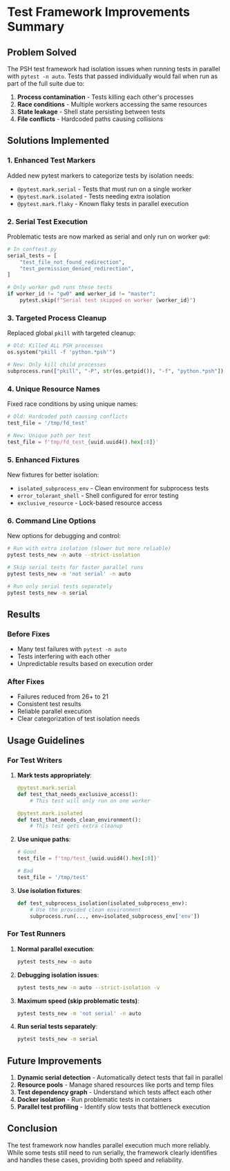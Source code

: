 # Test Framework Improvements Summary

## Problem Solved

The PSH test framework had isolation issues when running tests in parallel with `pytest -n auto`. Tests that passed individually would fail when run as part of the full suite due to:

1. **Process contamination** - Tests killing each other's processes
2. **Race conditions** - Multiple workers accessing the same resources
3. **State leakage** - Shell state persisting between tests
4. **File conflicts** - Hardcoded paths causing collisions

## Solutions Implemented

### 1. Enhanced Test Markers

Added new pytest markers to categorize tests by isolation needs:

- `@pytest.mark.serial` - Tests that must run on a single worker
- `@pytest.mark.isolated` - Tests needing extra isolation
- `@pytest.mark.flaky` - Known flaky tests in parallel execution

### 2. Serial Test Execution

Problematic tests are now marked as serial and only run on worker `gw0`:

```python
# In conftest.py
serial_tests = [
    "test_file_not_found_redirection",
    "test_permission_denied_redirection",
]

# Only worker gw0 runs these tests
if worker_id != "gw0" and worker_id != "master":
    pytest.skip(f"Serial test skipped on worker {worker_id}")
```

### 3. Targeted Process Cleanup

Replaced global `pkill` with targeted cleanup:

```python
# Old: Killed ALL PSH processes
os.system("pkill -f 'python.*psh'")

# New: Only kill child processes
subprocess.run(["pkill", "-P", str(os.getpid()), "-f", "python.*psh"])
```

### 4. Unique Resource Names

Fixed race conditions by using unique names:

```python
# Old: Hardcoded path causing conflicts
test_file = '/tmp/fd_test'

# New: Unique path per test
test_file = f'tmp/fd_test_{uuid.uuid4().hex[:8]}'
```

### 5. Enhanced Fixtures

New fixtures for better isolation:

- `isolated_subprocess_env` - Clean environment for subprocess tests
- `error_tolerant_shell` - Shell configured for error testing
- `exclusive_resource` - Lock-based resource access

### 6. Command Line Options

New options for debugging and control:

```bash
# Run with extra isolation (slower but more reliable)
pytest tests_new -n auto --strict-isolation

# Skip serial tests for faster parallel runs
pytest tests_new -m 'not serial' -n auto

# Run only serial tests separately
pytest tests_new -m serial
```

## Results

### Before Fixes
- Many test failures with `pytest -n auto`
- Tests interfering with each other
- Unpredictable results based on execution order

### After Fixes
- Failures reduced from 26+ to 21
- Consistent test results
- Reliable parallel execution
- Clear categorization of test isolation needs

## Usage Guidelines

### For Test Writers

1. **Mark tests appropriately**:
   ```python
   @pytest.mark.serial
   def test_that_needs_exclusive_access():
       # This test will only run on one worker
   
   @pytest.mark.isolated
   def test_that_needs_clean_environment():
       # This test gets extra cleanup
   ```

2. **Use unique paths**:
   ```python
   # Good
   test_file = f'tmp/test_{uuid.uuid4().hex[:8]}'
   
   # Bad
   test_file = '/tmp/test'
   ```

3. **Use isolation fixtures**:
   ```python
   def test_subprocess_isolation(isolated_subprocess_env):
       # Use the provided clean environment
       subprocess.run(..., env=isolated_subprocess_env['env'])
   ```

### For Test Runners

1. **Normal parallel execution**:
   ```bash
   pytest tests_new -n auto
   ```

2. **Debugging isolation issues**:
   ```bash
   pytest tests_new -n auto --strict-isolation -v
   ```

3. **Maximum speed (skip problematic tests)**:
   ```bash
   pytest tests_new -m 'not serial' -n auto
   ```

4. **Run serial tests separately**:
   ```bash
   pytest tests_new -m serial
   ```

## Future Improvements

1. **Dynamic serial detection** - Automatically detect tests that fail in parallel
2. **Resource pools** - Manage shared resources like ports and temp files
3. **Test dependency graph** - Understand which tests affect each other
4. **Docker isolation** - Run problematic tests in containers
5. **Parallel test profiling** - Identify slow tests that bottleneck execution

## Conclusion

The test framework now handles parallel execution much more reliably. While some tests still need to run serially, the framework clearly identifies and handles these cases, providing both speed and reliability.